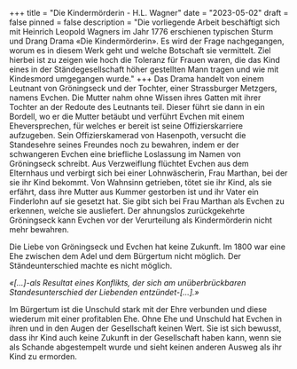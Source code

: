 +++
title = "Die Kindermörderin - H.L. Wagner"
date = "2023-05-02"
draft = false
pinned = false
description = "Die vorliegende Arbeit beschäftigt sich mit Heinrich Leopold Wagners im Jahr 1776 erschienen typischen Sturm und Drang Drama «Die Kindermörderin». Es wird der Frage nachgegangen, worum es in diesem Werk geht und welche Botschaft sie vermittelt. Ziel hierbei ist zu zeigen wie hoch die Toleranz für Frauen waren, die das Kind eines in der Ständegesellschaft höher gestellten Mann tragen und wie mit Kindesmord umgegangen wurde."
+++
Das Drama handelt von einem Leutnant von Gröningseck und der Tochter, einer Strassburger Metzgers, namens Evchen. Die Mutter nahm ohne Wissen ihres Gatten mit ihrer Tochter an der Redoute des Leutnants teil. Dieser führt sie dann in ein Bordell, wo er die Mutter betäubt und verführt Evchen mit einem Eheversprechen, für welches er bereit ist seine Offizierskarriere aufzugeben. Sein Offizierskamerad von Hasenpoth, versucht die Standesehre seines Freundes noch zu bewahren, indem er der schwangeren Evchen eine briefliche Loslassung im Namen von Gröningseck schreibt. Aus Verzweiflung flüchtet Evchen aus dem Elternhaus und verbirgt sich bei einer Lohnwäscherin, Frau Marthan, bei der sie ihr Kind bekommt. Von Wahnsinn getrieben, tötet sie ihr Kind, als sie erfährt, dass ihre Mutter aus Kummer gestorben ist und ihr Vater ein Finderlohn auf sie gesetzt hat. Sie gibt sich bei Frau Marthan als Evchen zu erkennen, welche sie ausliefert. Der ahnungslos zurückgekehrte Gröningseck kann Evchen vor der Verurteilung als Kindermörderin nicht mehr bewahren.

Die Liebe von Gröningseck und Evchen hat keine Zukunft. Im 1800 war eine Ehe zwischen dem Adel und dem Bürgertum nicht möglich. Der Ständeunterschied machte es nicht möglich.

*«\[…]-als Resultat eines Konflikts, der sich am unüberbrückbaren Standesunterschied der Liebenden entzündet-\[…].»*

Im Bürgertum ist die Unschuld stark mit der Ehre verbunden und diese wiederum mit einer profitablen Ehe. Ohne Ehe und Unschuld hat Evchen in ihren und in den Augen der Gesellschaft keinen Wert. Sie ist sich bewusst, dass ihr Kind auch keine Zukunft in der Gesellschaft haben kann, wenn sie als Schande abgestempelt wurde und sieht keinen anderen Ausweg als ihr Kind zu ermorden.